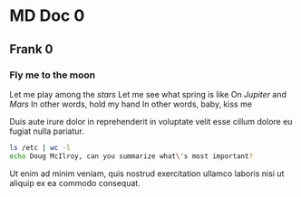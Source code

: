 # MD Doc 0
## Frank 0

### Fly me to the __moon__

Let me play among the _stars_
Let me see what spring is like
On _Jupiter_ and _Mars_
In other words, hold my hand
In other words, baby, kiss me

Duis aute irure dolor in reprehenderit in voluptate velit esse cillum dolore eu
fugiat nulla pariatur.

<!-- @Manganese659 @test -->
```sh
ls /etc | wc -l
echo Doug McIlroy, can you summarize what\'s most important?
```
Ut enim ad minim veniam, quis nostrud exercitation ullamco laboris nisi ut
aliquip ex ea commodo consequat.
